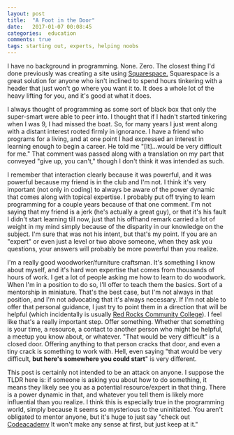 ```yaml
---
layout: post
title:  "A Foot in the Door"
date:   2017-01-07 00:08:45
categories:  education
comments: true
tags: starting out, experts, helping noobs
---
```


I have no background in programming. None. Zero. The closest thing I'd done previously was creating a site using <a href="https://www.squarespace.com/">Squarespace.</a> Squarespace is a great solution for anyone who isn't inclined to spend hours tinkering with a header that just won't go where you want it to. It does a whole lot of the heavy lifting for you, and it's good at what it does.

I always thought of programming as some sort of black box that only the super-smart were able to peer into. I thought that if I hadn't started tinkering when I was 9, I had missed the boat. So, for many years I just went along with a distant interest rooted firmly in ignorance. I have a friend who programs for a living, and at one point I had expressed an interest in learning enough to begin a career. He told me "[It]...would be very difficult for me." That comment was passed along with a translation on my part that conveyed "give up, you can't," though I don't think it was intended as such.

I remember that interaction clearly because it was powerful, and it was powerful because my friend is in the club and I'm not. I think it's very important (not only in coding) to always be aware of the power dynamic that comes along with topical expertise. I probably put off trying to learn programming for a couple years because of that one comment. I'm not saying that my friend is a jerk (he's actually a great guy), or that it's his fault I didn't start learning till now, just that his offhand remark carried a lot of weight in my mind simply because of the disparity in our knowledge on the subject. I'm sure that was not his intent, but that's my point. If you are an "expert" or even just a level or two above someone, when they ask you questions, your answers will probably be more powerful than you realize.

I'm a really good woodworker/furniture craftsman. It's something I know about myself, and it's hard won expertise that comes from thousands of hours of work. I get a lot of people asking me how to learn to do woodwork. When I'm in a position to do so, I'll offer to teach them the basics. Sort of a mentorship in miniature. That's the best case, but I'm not always in that position, and I'm not advocating that it's always necessary. If I'm not able to offer that personal guidance, I just try to point them in a direction that will be helpful (which incidentally is usually <a href="http://www.rrcc.edu/fine-woodworking">Red Rocks Community College</a>). I feel like that's a really important step. Offer something. Whether that something is your time, a resource, a contact to another person who might be helpful, a meetup you know about, or whatever. "That would be very difficult" is a closed door. Offering anything to that person cracks that door, and even a tiny crack is something to work with. Hell, even saying "that would be very difficult, <b>but here's somewhere you could start</b>" is very different.

This post is certainly not intended to be an attack on anyone. I suppose the TLDR here is: if someone is asking you about how to do something, it means they likely see you as a potential resource/expert in that thing. There is a power dynamic in that, and whatever you tell them is likely more influential than you realize. I think this is especially true in the programming world, simply because it seems so mysterious to the uninitiated. You aren't obligated to mentor anyone, but it's huge to just say "check out <a href= "https://www.codecademy.com">Codeacademy</a> It won't make any sense at first, but just keep at it."
